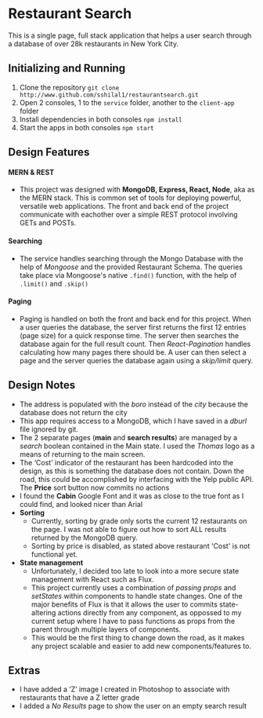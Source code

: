 # Restaurant Search
This is a single page, full stack application that helps a user search through a database of over 28k restaurants in New York City.

## Initializing and Running
1. Clone the repository `git clone http://www.github.com/sshilal1/restaurantsearch.git`
2. Open 2 consoles, 1 to the `service` folder, another to the `client-app` folder
3. Install dependencies in both consoles `npm install`
4. Start the apps in both consoles `npm start`

## Design Features
#### MERN & REST
* This project was designed with **MongoDB, Express, React, Node**, aka as the MERN stack. This is common set of tools for deploying powerful, versatile web applications. The front and back end of the project communicate with eachother over a simple REST protocol involving GETs and POSTs.

#### Searching
* The service handles searching through the Mongo Database with the help of *Mongoose* and the provided Restaurant Schema. The queries take place via Mongoose's native `.find()` function, with the help of `.limit()` and `.skip()`

#### Paging
* Paging is handled on both the front and back end for this project. When a user queries the database, the server first returns the first 12 entries (page size) for a quick response time. The server then searches the database again for the full result count. Then *React-Pagination* handles calculating how many pages there should be. A user can then select a page and the server queries the database again using a *skip/limit* query.

## Design Notes
* The address is populated with the *boro* instead of the *city* because the database does not return the city
* This app requires access to a MongoDB, which I have saved in a *dburl* file ignored by git.
* The 2 separate pages (**main** and **search results**) are managed by a *search* boolean contained in the Main state. I used the *Thomas* logo as a means of returning to the main screen.
* The ‘Cost’ indicator of the restaurant has been hardcoded into the design, as this is something the database does not contain. Down the road, this could be accomplished by interfacing with the Yelp public API. The **Price** sort button now commits no actions
* I found the **Cabin** Google Font and it was as close to the true font as I could find, and looked nicer than Arial
* **Sorting**
	* Currently, sorting by grade only sorts the current 12 restaurants on the page. I was not able to figure out how to sort ALL results returned by the MongoDB query.
	* Sorting by price is disabled, as stated above restaurant 'Cost' is not functional yet.
* **State management**
	* Unfortunately, I decided too late to look into a more secure state management with React such as Flux.
	* This project currently uses a combination of *passing props* and *setStates* within components to handle state changes. One of the major benefits of Flux is that it allows the user to commits state-altering actions directly from any component, as oppossed to my current setup where I have to pass functions as props from the parent through multiple layers of components.
	* This would be the first thing to change down the road, as it makes any project scalable and easier to add new components/features to.

## Extras
* I have added a ‘Z’ image I created in Photoshop to associate with restaurants that have a Z letter grade
* I added a *No Results* page to show the user on an empty search result